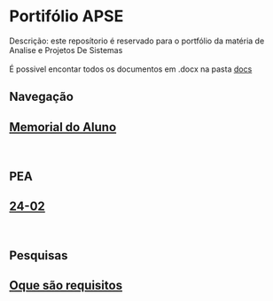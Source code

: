 # Portifólio APSE
 Descrição: este reposítorio é reservado para o portfólio da matéria de Analise e Projetos De Sistemas 
 <br><br>
 É possivel encontar todos os documentos em .docx na pasta [<ins>docs</ins>]($root$/../docs)

## Navegação
## [<ins>Memorial do Aluno</ins>]($root$/../Memorial%20do%20Aluno/Memorial.md)

<br>

## PEA
## [<ins>24-02</ins>]($root$/../Avalição%20do%20PEA/PEA-24-02.md)

<br>

## Pesquisas
## [Oque são requisitos]($root$/../docs/O%20que%20são%20requisitos.pdf)